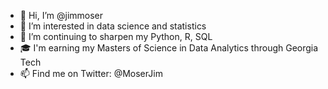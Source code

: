 - 👋 Hi, I’m @jimmoser
- 👀 I’m interested in data science and statistics
- 🌱 I’m continuing to sharpen my Python, R, SQL
- 🎓 I'm earning my Masters of Science in Data Analytics through Georgia Tech
- 📫 Find me on Twitter: @MoserJim

<!---
jimmoser/jimmoser is a ✨ special ✨ repository because its `README.md` (this file) appears on your GitHub profile.
You can click the Preview link to take a look at your changes.
--->
